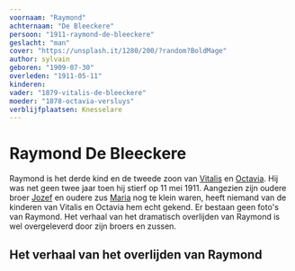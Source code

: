 ```yaml
---
voornaam: "Raymond"
achternaam: "De Bleeckere"
persoon: "1911-raymond-de-bleeckere"
geslacht: "man"
cover: "https://unsplash.it/1280/200/?random?BoldMage"
author: sylvain
geboren: "1909-07-30"
overleden: "1911-05-11"
kinderen:
vader: "1879-vitalis-de-bleeckere"
moeder: "1878-octavia-versluys"   
verblijfplaatsen: Knesselare
---
```

# Raymond De Bleeckere
Raymond is het derde kind en de tweede zoon van [Vitalis](1879-vitalis-de-bleeckere) en [Octavia](1878-octavia-versluys). Hij was net geen twee jaar toen hij stierf op 11 mei 1911. Aangezien zijn oudere broer [Jozef](1907-jozef-de-bleecere) en oudere zus [Maria](1908-jozef-de-bleecere) nog te klein waren, heeft niemand van de kinderen van Vitalis en Octavia hem echt gekend. Er bestaan geen foto's van Raymond. Het verhaal van het dramatisch overlijden van Raymond is wel overgeleverd door zijn broers en zussen. 

## Het verhaal van het overlijden van Raymond





